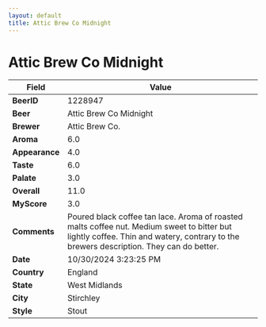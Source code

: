 ```yaml
---
layout: default
title: Attic Brew Co Midnight 
---
```


# Attic Brew Co Midnight 

| Field         | Value     |
|---------------|-----------|
| **BeerID** | 1228947 |
| **Beer** | Attic Brew Co Midnight  |
| **Brewer** | Attic Brew Co. |
| **Aroma** | 6.0 |
| **Appearance** | 4.0 |
| **Taste** | 6.0 |
| **Palate** | 3.0 |
| **Overall** | 11.0 |
| **MyScore** | 3.0 |
| **Comments** | Poured black coffee tan lace. Aroma of roasted malts coffee nut.  Medium sweet to bitter but lightly coffee. Thin and watery, contrary to the brewers description.  They can do better. |
| **Date** | 10/30/2024 3:23:25 PM |
| **Country** | England |
| **State** | West Midlands |
| **City** | Stirchley |
| **Style** | Stout |
